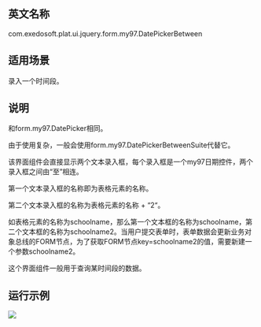 ## 英文名称 ##

com.exedosoft.plat.ui.jquery.form.my97.DatePickerBetween

## 适用场景 ##

录入一个时间段。

## 说明 ##

和form.my97.DatePicker相同。

由于使用复杂，一般会使用form.my97.DatePickerBetweenSuite代替它。

该界面组件会直接显示两个文本录入框，每个录入框是一个my97日期控件，两个录入框之间由“至”相连。

第一个文本录入框的名称即为表格元素的名称。

第二个文本录入框的名称为表格元素的名称 + “2“。

如表格元素的名称为schoolname，那么第一个文本框的名称为schoolname，第二个文本框的名称为schoolname2。当用户提交表单时，表单数据会更新业务对象总线的FORM节点，为了获取FORM节点key=schoolname2的值，需要新建一个参数schoolname2。

这个界面组件一般用于查询某时间段的数据。


## 运行示例 ##


<img src='http://eeplat.googlecode.com/files/	t_timebetween.png' />